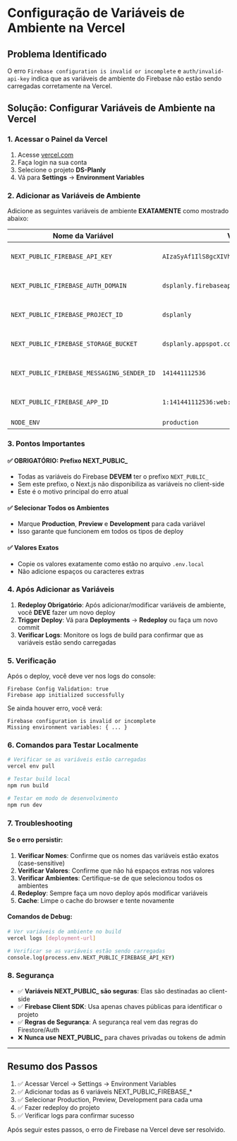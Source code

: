 # Configuração de Variáveis de Ambiente na Vercel

## Problema Identificado

O erro `Firebase configuration is invalid or incomplete` e `auth/invalid-api-key` indica que as variáveis de ambiente do Firebase não estão sendo carregadas corretamente na Vercel.

## Solução: Configurar Variáveis de Ambiente na Vercel

### 1. Acessar o Painel da Vercel

1. Acesse [vercel.com](https://vercel.com)
2. Faça login na sua conta
3. Selecione o projeto **DS-Planly**
4. Vá para **Settings** → **Environment Variables**

### 2. Adicionar as Variáveis de Ambiente

Adicione as seguintes variáveis de ambiente **EXATAMENTE** como mostrado abaixo:

| Nome da Variável | Valor | Ambientes |
|------------------|-------|----------|
| `NEXT_PUBLIC_FIREBASE_API_KEY` | `AIzaSyAf1IlS8gcXIVhDMXbmLGdt0t-Y-wtM7mw` | Production, Preview, Development |
| `NEXT_PUBLIC_FIREBASE_AUTH_DOMAIN` | `dsplanly.firebaseapp.com` | Production, Preview, Development |
| `NEXT_PUBLIC_FIREBASE_PROJECT_ID` | `dsplanly` | Production, Preview, Development |
| `NEXT_PUBLIC_FIREBASE_STORAGE_BUCKET` | `dsplanly.appspot.com` | Production, Preview, Development |
| `NEXT_PUBLIC_FIREBASE_MESSAGING_SENDER_ID` | `141441112536` | Production, Preview, Development |
| `NEXT_PUBLIC_FIREBASE_APP_ID` | `1:141441112536:web:35c449bc3c7b0db365faad` | Production, Preview, Development |
| `NODE_ENV` | `production` | Production |

### 3. Pontos Importantes

#### ✅ **OBRIGATÓRIO: Prefixo NEXT_PUBLIC_**
- Todas as variáveis do Firebase **DEVEM** ter o prefixo `NEXT_PUBLIC_`
- Sem este prefixo, o Next.js não disponibiliza as variáveis no client-side
- Este é o motivo principal do erro atual

#### ✅ **Selecionar Todos os Ambientes**
- Marque **Production**, **Preview** e **Development** para cada variável
- Isso garante que funcionem em todos os tipos de deploy

#### ✅ **Valores Exatos**
- Copie os valores exatamente como estão no arquivo `.env.local`
- Não adicione espaços ou caracteres extras

### 4. Após Adicionar as Variáveis

1. **Redeploy Obrigatório**: Após adicionar/modificar variáveis de ambiente, você **DEVE** fazer um novo deploy
2. **Trigger Deploy**: Vá para **Deployments** → **Redeploy** ou faça um novo commit
3. **Verificar Logs**: Monitore os logs de build para confirmar que as variáveis estão sendo carregadas

### 5. Verificação

Após o deploy, você deve ver nos logs do console:
```
Firebase Config Validation: true
Firebase app initialized successfully
```

Se ainda houver erro, você verá:
```
Firebase configuration is invalid or incomplete
Missing environment variables: { ... }
```

### 6. Comandos para Testar Localmente

```bash
# Verificar se as variáveis estão carregadas
vercel env pull

# Testar build local
npm run build

# Testar em modo de desenvolvimento
npm run dev
```

### 7. Troubleshooting

#### Se o erro persistir:

1. **Verificar Nomes**: Confirme que os nomes das variáveis estão exatos (case-sensitive)
2. **Verificar Valores**: Confirme que não há espaços extras nos valores
3. **Verificar Ambientes**: Certifique-se de que selecionou todos os ambientes
4. **Redeploy**: Sempre faça um novo deploy após modificar variáveis
5. **Cache**: Limpe o cache do browser e tente novamente

#### Comandos de Debug:

```bash
# Ver variáveis de ambiente no build
vercel logs [deployment-url]

# Verificar se as variáveis estão sendo carregadas
console.log(process.env.NEXT_PUBLIC_FIREBASE_API_KEY)
```

### 8. Segurança

- ✅ **Variáveis NEXT_PUBLIC_ são seguras**: Elas são destinadas ao client-side
- ✅ **Firebase Client SDK**: Usa apenas chaves públicas para identificar o projeto
- ✅ **Regras de Segurança**: A segurança real vem das regras do Firestore/Auth
- ❌ **Nunca use NEXT_PUBLIC_** para chaves privadas ou tokens de admin

---

## Resumo dos Passos

1. ✅ Acessar Vercel → Settings → Environment Variables
2. ✅ Adicionar todas as 6 variáveis NEXT_PUBLIC_FIREBASE_*
3. ✅ Selecionar Production, Preview, Development para cada uma
4. ✅ Fazer redeploy do projeto
5. ✅ Verificar logs para confirmar sucesso

Após seguir estes passos, o erro de Firebase na Vercel deve ser resolvido.